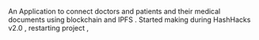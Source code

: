 An Application to connect doctors and patients and their medical documents using blockchain and IPFS . Started making during HashHacks v2.0 , restarting project ,